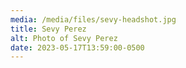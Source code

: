```yaml
---
media: /media/files/sevy-headshot.jpg
title: Sevy Perez
alt: Photo of Sevy Perez
date: 2023-05-17T13:59:00-0500
---
```

